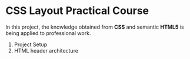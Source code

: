 # CSS Layout Practical Course

In this project, the knowledge obtained from __CSS__ and semantic __HTML5__ is being applied to professional work.

1. Project Setup
2. HTML header architecture
